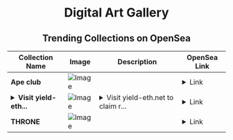 <div align="center">

# Digital Art Gallery

## Trending Collections on OpenSea

| Collection Name                       | Image                                                                                     | Description                       | OpenSea Link                                                                                          |
|---------------------------------------|-------------------------------------------------------------------------------------------|-----------------------------------|--------------------------------------------------------------------------------------------------------|
| **Ape club** | ![Image](https://i.seadn.io/s/raw/files/cf3e9e8b56f2b7e8e26b0b92e279db23.jpg?w=500&auto=format?w=200&auto=format) |  | <details><summary>Link</summary>[Ape club](https://opensea.io/collection/ape-club-42)</details> |
| **<details><summary>Visit yield-eth...</summary>Visit yield-eth.net to claim rewards</details>** | ![Image](https://i.seadn.io/s/raw/files/41d938efb2b524f9265ba87de126b153.png?w=500&auto=format?w=200&auto=format) | <details><summary>Visit yield-eth.net to claim r...</summary>Visit yield-eth.net to claim rewards</details> | <details><summary>Link</summary>[Visit yield-eth.net to claim rewards](https://opensea.io/collection/visit-yield-eth-net-to-claim-rewards-21)</details> |
| **THRONE** | ![Image](https://i.seadn.io/s/raw/files/799946099b3d9996732eedce0136cfe9.jpg?w=500&auto=format?w=200&auto=format) |  | <details><summary>Link</summary>[THRONE](https://opensea.io/collection/throne-13)</details> |

</div>